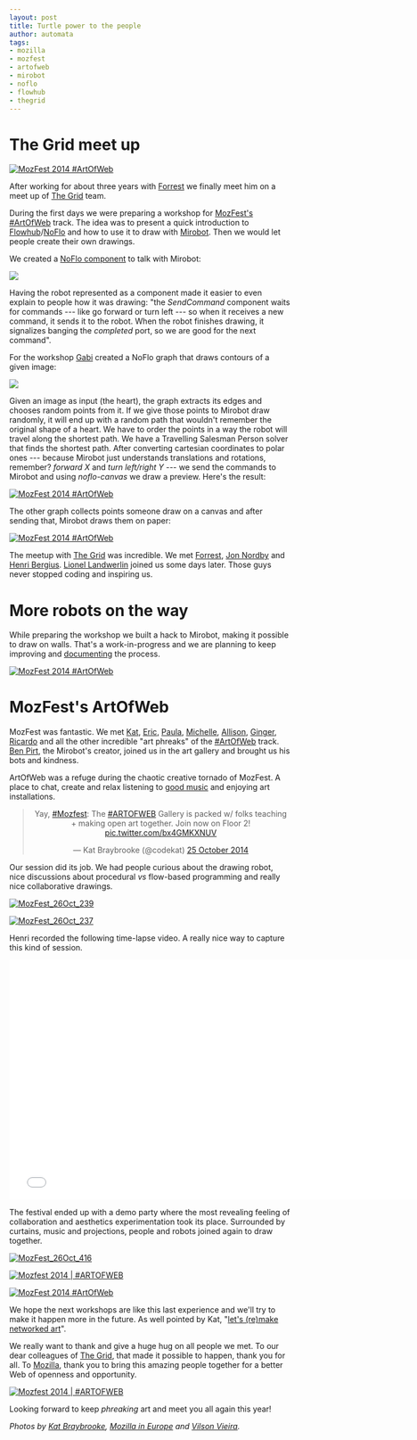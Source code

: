 ```yaml
--- 
layout: post
title: Turtle power to the people
author: automata
tags: 
- mozilla
- mozfest
- artofweb
- mirobot
- noflo
- flowhub
- thegrid
---
```


The Grid meet up
===

<a href="https://www.flickr.com/photos/auto_mata/15065111643" title="MozFest 2014 #ArtOfWeb by Vilson Vieira, on Flickr"><img src="https://farm8.staticflickr.com/7552/15065111643_46ca051fa5_c.jpg" style="max-width: 100%;" alt="MozFest 2014 #ArtOfWeb"></a>

After working for about three years with [Forrest](http://twitter.com/forresto) we finally meet him on a meet up of [The Grid](http://thegrid.io) team.

During the first days we were preparing a workshop for [MozFest's #ArtOfWeb](http://mozfestartoftheweb.tumblr.com/) track. The idea was to present a quick introduction to [Flowhub](http://flowhub.io)/[NoFlo](http://noflojs.org) and how to use it to draw with [Mirobot](http://mirobot.io). Then we would let people create their own drawings. 

We created a [NoFlo component](http://github.com/noflo/noflo-mirobot) to talk with Mirobot:

<img src="http://i.imgur.com/mPaTFEJ.png" style="max-width: 100%" />

Having the robot represented as a component made it easier to even explain to people how it was drawing: "the *SendCommand* component waits for commands --- like go forward or turn left --- so when it receives a new command, it sends it to the robot. When the robot finishes drawing, it signalizes banging the *completed* port, so we are good for the next command".

For the workshop [Gabi](http://gabithu.me) created a NoFlo graph that draws contours of a given image:

<img src="http://i.imgur.com/F7C5adG.png" style="max-width: 100%" />

Given an image as input (the heart), the graph extracts its edges and chooses random points from it. If we give those points to Mirobot draw randomly, it will end up with a random path that wouldn't remember the original shape of a heart. We have to order the points in a way the robot will travel along the shortest path. We have a Travelling Salesman Person solver that finds the shortest path. After converting cartesian coordinates to polar ones --- because Mirobot just understands translations and rotations, remember? *forward X* and *turn left/right Y* --- we send the commands to Mirobot and using *noflo-canvas* we draw a preview. Here's the result:

<a href="https://www.flickr.com/photos/auto_mata/15686069502" title="MozFest 2014 #ArtOfWeb by Vilson Vieira, on Flickr"><img src="https://farm8.staticflickr.com/7581/15686069502_b1ba2ffe39_c.jpg" style="max-width: 100%;" alt="MozFest 2014 #ArtOfWeb"></a>

The other graph collects points someone draw on a canvas and after sending that, Mirobot draws them on paper:

<a href="https://www.flickr.com/photos/auto_mata/15065111643" title="MozFest 2014 #ArtOfWeb by Vilson Vieira, on Flickr"><img src="https://farm8.staticflickr.com/7552/15065111643_46ca051fa5_c.jpg" style="max-width: 100%;" alt="MozFest 2014 #ArtOfWeb"></a>

The meetup with [The Grid](http://thegrid.io) was incredible. We met [Forrest](http://twitter.com/forresto), [Jon Nordby](http://twitter.com/jononor) and [Henri Bergius](http://twitter.com/bergie). [Lionel Landwerlin](http://twitter.com/llandwerlin) joined us some days later. Those guys never stopped coding and inspiring us.

More robots on the way
===

While preparing the workshop we built a hack to Mirobot, making it possible to draw on walls. That's a work-in-progress and we are planning to keep improving and [documenting](http://automata.cc/drawbot) the process.

<a href="https://www.flickr.com/photos/auto_mata/15374301527" title="_MG_0062 by Vilson Vieira, on Flickr"><img src="https://farm6.staticflickr.com/5612/15374301527_724a160dc5_c.jpg" style="max-width: 100%;" alt="MozFest 2014 #ArtOfWeb"></a>

MozFest's ArtOfWeb
===

MozFest was fantastic. We met [Kat](http://twitter.com/codekat), [Eric](http://twitter.com/jenelson), [Paula](http://twitter.com/archiville), [Michelle](http://twitter.com/mishymishyme), [Allison](http://twitter.com/alliself), [Ginger](http://twitter.com/ossington), [Ricardo](http://twitter.com/rlaf) and all the other incredible "art phreaks" of the [#ArtOfWeb](mozfestartoftheweb.tumblr.com) track. [Ben Pirt](http://twitter.com/bjpirt), the Mirobot's creator, joined us in the art gallery and brought us his bots and kindness.

ArtOfWeb was a refuge during the chaotic creative tornado of MozFest. A place to chat, create and relax listening to [good music](http://soundcloud.com/alahaus/sets/mozfestartgallerymixl2) and enjoying art installations.

<center>
<blockquote class="twitter-tweet"><p>Yay, <a href="https://twitter.com/hashtag/Mozfest?src=hash">#Mozfest</a>: The <a href="https://twitter.com/hashtag/ARTOFWEB?src=hash">#ARTOFWEB</a> Gallery is packed w/ folks teaching + making open art together. Join now on Floor 2! <a href="http://t.co/bx4GMKXNUV">pic.twitter.com/bx4GMKXNUV</a></p>&mdash; Kat Braybrooke (@codekat) <a href="https://twitter.com/codekat/status/525971411924684800">25 October 2014</a></blockquote>
</center>

Our session did its job. We had people curious about the drawing robot, nice discussions about procedural *vs* flow-based programming and really nice collaborative drawings. 

<a href="https://www.flickr.com/photos/mozillaeu/15448050247" title="MozFest_26Oct_239 by Mozilla in Europe, on Flickr"><img src="https://farm6.staticflickr.com/5605/15448050247_b2c8149680_c.jpg" style="max-width: 100%;" alt="MozFest_26Oct_239"></a>

<a href="https://www.flickr.com/photos/mozillaeu/15634034695" title="MozFest_26Oct_237 by Mozilla in Europe, on Flickr"><img src="https://farm6.staticflickr.com/5597/15634034695_c70d960bc4_c.jpg" style="max-width: 100%;" alt="MozFest_26Oct_237"></a>

Henri recorded the following time-lapse video. A really nice way to capture this kind of session.

<iframe width="752" height="430" src="//www.youtube.com/embed/IMShMTn8yEU?rel=0&amp;showinfo=0" frameborder="0" allowfullscreen></iframe>

The festival ended up with a demo party where the most revealing feeling of collaboration and aesthetics experimentation took its place. Surrounded by curtains, music and projections, people and robots joined again to draw together.

<a href="https://www.flickr.com/photos/mozillaeu/15450606739" title="MozFest_26Oct_416 by Mozilla in Europe, on Flickr"><img src="https://farm6.staticflickr.com/5616/15450606739_d003e4175d_c.jpg" style="max-width: 100%;" alt="MozFest_26Oct_416"></a>

<a href="https://www.flickr.com/photos/neon_lobster/15481753580" title="Mozfest 2014 | #ARTOFWEB by Kat B, on Flickr"><img src="https://farm9.staticflickr.com/8267/15481753580_6b4a1b8612_c.jpg" style="max-width: 100%;" alt="Mozfest 2014 | #ARTOFWEB"></a>

<a href="https://www.flickr.com/photos/auto_mata/15474409768" title="MozFest 2014 #ArtOfWeb by Vilson Vieira, on Flickr"><img src="https://farm8.staticflickr.com/7547/15474409768_f2909fc342_c.jpg" style="max-width: 100%;" alt="MozFest 2014 #ArtOfWeb"></a>

We hope the next workshops are like this last experience and we'll try to make it happen more in the future. As well pointed by Kat, "[let's (re)make networked art](https://medium.com/@codekat/hello-world-lets-re-make-networked-art-6bb06913ac3a)".

We really want to thank and give a huge hug on all people we met. To our dear colleagues of [The Grid](http://thegrid.io), that made it possible to happen, thank you for all. To [Mozilla](http://mozilla.org), thank you to bring this amazing people together for a better Web of openness and opportunity. 

<a href="https://www.flickr.com/photos/neon_lobster/15480685669" title="Mozfest 2014 | #ARTOFWEB by Kat B, on Flickr"><img src="https://farm8.staticflickr.com/7578/15480685669_e0dac38c14_c.jpg" style="max-width: 100%;" alt="Mozfest 2014 | #ARTOFWEB"></a>

Looking forward to keep *phreaking* art and meet you all again this year!

*Photos by [Kat Braybrooke](https://www.flickr.com/photos/neon_lobster/), [Mozilla in Europe](https://www.flickr.com/photos/mozillaeu/) and [Vilson Vieira](https://www.flickr.com/photos/auto_mata/).*

